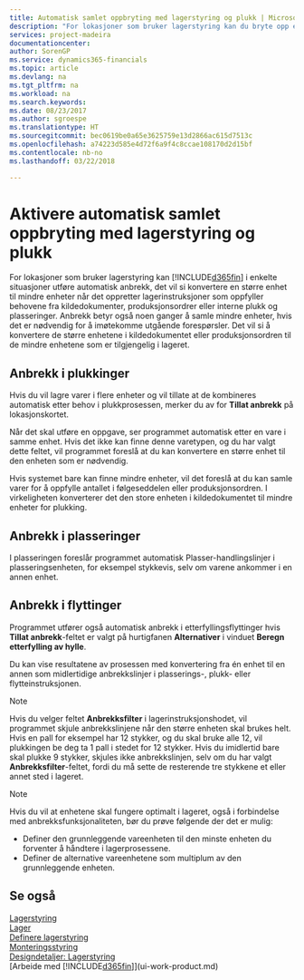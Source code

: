 ```yaml
---
title: Automatisk samlet oppbryting med lagerstyring og plukk | Microsoft-dokumentasjon
description: "For lokasjoner som bruker lagerstyring kan du bryte opp en større enhet til mindre enheter når det oppretter lagerinstruksjoner som oppfyller behovene fra kildedokumenter, produksjonsordrer eller interne plukk og plasseringer."
services: project-madeira
documentationcenter: 
author: SorenGP
ms.service: dynamics365-financials
ms.topic: article
ms.devlang: na
ms.tgt_pltfrm: na
ms.workload: na
ms.search.keywords: 
ms.date: 08/23/2017
ms.author: sgroespe
ms.translationtype: HT
ms.sourcegitcommit: bec0619be0a65e3625759e13d2866ac615d7513c
ms.openlocfilehash: a74223d585e4d72f6a9f4c8ccae108170d2d15bf
ms.contentlocale: nb-no
ms.lasthandoff: 03/22/2018

---
```

# <a name="enable-automatic-breaking-bulk-with-directed-put-away-and-pick"></a>Aktivere automatisk samlet oppbryting med lagerstyring og plukk
For lokasjoner som bruker lagerstyring kan [!INCLUDE[d365fin](includes/d365fin_md.md)] i enkelte situasjoner utføre automatisk anbrekk, det vil si konvertere en større enhet til mindre enheter når det oppretter lagerinstruksjoner som oppfyller behovene fra kildedokumenter, produksjonsordrer eller interne plukk og plasseringer. Anbrekk betyr også noen ganger å samle mindre enheter, hvis det er nødvendig for å imøtekomme utgående forespørsler. Det vil si å konvertere de større enhetene i kildedokumentet eller produksjonsordren til de mindre enhetene som er tilgjengelig i lageret.   

## <a name="breakbulking-in-picks"></a>Anbrekk i plukkinger  
Hvis du vil lagre varer i flere enheter og vil tillate at de kombineres automatisk etter behov i plukkprosessen, merker du av for **Tillat anbrekk** på lokasjonskortet.  

Når det skal utføre en oppgave, ser programmet automatisk etter en vare i samme enhet. Hvis det ikke kan finne denne varetypen, og du har valgt dette feltet, vil programmet foreslå at du kan konvertere en større enhet til den enheten som er nødvendig.  

Hvis systemet bare kan finne mindre enheter, vil det foreslå at du kan samle varer for å oppfylle antallet i følgeseddelen eller produksjonsordren. I virkeligheten konverterer det den store enheten i kildedokumentet til mindre enheter for plukking.  

## <a name="breakbulking-in-put-aways"></a>Anbrekk i plasseringer  
I plasseringen foreslår programmet automatisk Plasser-handlingslinjer i plasseringsenheten, for eksempel stykkevis, selv om varene ankommer i en annen enhet.  

## <a name="breakbulking-in-movements"></a>Anbrekk i flyttinger  
Programmet utfører også automatisk anbrekk i etterfyllingsflyttinger hvis **Tillat anbrekk**-feltet er valgt på hurtigfanen **Alternativer** i vinduet **Beregn etterfylling av hylle**.  

Du kan vise resultatene av prosessen med konvertering fra én enhet til en annen som midlertidige anbrekkslinjer i plasserings-, plukk- eller flytteinstruksjonen.  

> [!NOTE]  
>  Hvis du velger feltet **Anbrekksfilter** i lagerinstruksjonshodet, vil programmet skjule anbrekkslinjene når den større enheten skal brukes helt. Hvis en pall for eksempel har 12 stykker, og du skal bruke alle 12, vil plukkingen be deg ta 1 pall i stedet for 12 stykker. Hvis du imidlertid bare skal plukke 9 stykker, skjules ikke anbrekkslinjen, selv om du har valgt **Anbrekksfilter**-feltet, fordi du må sette de resterende tre stykkene et eller annet sted i lageret.  

> [!NOTE]  
>  Hvis du vil at enhetene skal fungere optimalt i lageret, også i forbindelse med anbrekksfunksjonaliteten, bør du prøve følgende der det er mulig:  
>   
> - Definer den grunnleggende vareenheten til den minste enheten du forventer å håndtere i lagerprosessene.  
> - Definer de alternative vareenhetene som multiplum av den grunnleggende enheten.  

## <a name="see-also"></a>Se også  
[Lagerstyring](warehouse-manage-warehouse.md)  
[Lager](inventory-manage-inventory.md)  
[Definere lagerstyring](warehouse-setup-warehouse.md)     
[Monteringsstyring](assembly-assemble-items.md)    
[Designdetaljer: Lagerstyring](design-details-warehouse-management.md)  
[Arbeide med [!INCLUDE[d365fin](includes/d365fin_md.md)]](ui-work-product.md)  

